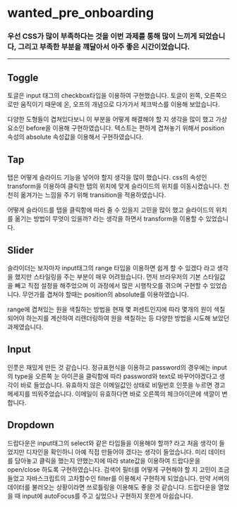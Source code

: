# wanted_pre_onboarding

### 우선 CSS가 많이 부족하다는 것을 이번 과제를 통해 많이 느끼게 되었습니다, 그리고 부족한 부분을 꺠달아서 아주 좋은 시간이었습니다.

---

## Toggle

토글은 input 태그의 checkbox타입을 이용하여 구현했습니다. 토글이 왼쪽, 오른쪽으로만 움직이기 때문에 온, 오프의 개념으로 다가가서 체크박스를 이용해 보았습니다.

다양한 도형들이 겹쳐있다보니 이 부분을 어떻게 해결해야 할 지 생각을 많이 했고 가상 요소인 before을 이용해 구현하였습니다. 텍스트는 편하게 겹쳐놓기 위해서 position 속성의 absolute 속성값을 이용해서 구현하였습니다.

## Tap

탭은 어떻게 슬라이드 기능을 넣어야 할지 생각을 많이 했습니다. css의 속성인 transform을 이용하여 클릭한 탭의 위치에 맞게 슬라이드의 위치를 이동시켰습니다. 천천히 옮겨가는 느낌을 주기 위해 transition을 적용하였습니다.

어떻게 슬라이드를 탭을 클릭함에 따라 줄 수 있을지 고민을 많이 했고 슬라이드의 위치를 옮기는 방법이 무엇이 있을까? 라는 생각을 하면서 transform을 이용할 수 있었습니다.

## Slider

슬라이더는 보자마자 input태그의 range 타입을 이용하면 쉽게 할 수 있겠다 라고 생각을 했지만 스타일링을 주는 부분이 매우 어려웠습니다. 먼저 브라우저의 기본 스타일값을 빼고 직접 설정을 해주었으며 이 과정에서 많은 시행착오를 겪으며 구현할 수 있었습니다. 무언가를 겹쳐야 할때는 position의 absolute를 이용하였습니다.

range에 겹쳐있는 원을 색칠하는 방법을 현재 몇 퍼센트인지에 따라 몇개의 원이 색칠되어야 하는지를 계산하여 리렌더링하여 원을 색칠하는 등 다양한 방법을 시도해 보았던 과제였습니다.

## Input

인풋은 재밌게 만든 것 같습니다. 정규표현식을 이용하고 password의 경우에는 input의 type을 오른쪽 눈 아이콘을 클릭함에 따라 password와 text로 바꾸어야겠다고 생각이 바로 들었습니다. 유효하지 않은 이메일값인 상태로 비밀번호 인풋을 누르면 경고 메세지를 띄워주었습니다. 이메일이 유효하다면 바로 오른쪽의 체크아이콘에 색깔이 변합니다.

## Dropdown

드랍다운은 input태그의 select와 같은 타입들을 이용해야 할까? 라고 처음 생각이 들었지만 디자인을 확인하니 아예 직접 만들어야 겠다는 생각이 들었습니다. 미리 데이터를 담아놓고 클릭을 했는지 안했는지에 따라 state값을 이용하여 드랍다운을 open/close 하도록 구현하였습니다. 검색어 필터를 어떻게 구현해야 할 지 고민이 조금 들었고 자바스크립트의 고차함수인 filter를 이용해서 구현하게 되었습니다. 만약 서버의 데이터를 불러오는 상황이라면 쓰로틀링을 이용해도 좋을 것 같습니다. 드랍다운을 열었을 때 input에 autoFocus를 주고 싶었으나 구현하지 못한게 아쉽습니다.
